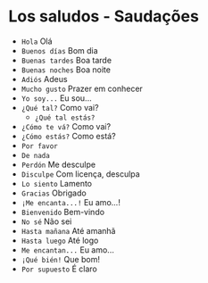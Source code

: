 # Los saludos - Saudações

-   `Hola` Olá
-   `Buenos días` Bom dia
-   `Buenas tardes` Boa tarde
-   `Buenas noches` Boa noite
-   `Adiós` Adeus
-   `Mucho gusto` Prazer em conhecer
-   `Yo soy...` Eu sou...
-   `¿Qué tal?` Como vai?
    -   `¿Qué tal estás?`
-   `¿Cómo te vá?` Como vai?
-   `¿Cómo estás?` Como está?
-   `Por favor`
-   `De nada`
-   `Perdón` Me desculpe
-   `Disculpe` Com licença, desculpa
-   `Lo siento` Lamento
-   `Gracias` Obrigado
-   `¡Me encanta...!` Eu amo...!
-   `Bienvenido` Bem-vindo
-   `No sé` Não sei
-   `Hasta mañana` Até amanhã
-   `Hasta luego` Até logo
-   `Me encantan...` Eu amo...
-   `¡Qué bién!` Que bom!
-   `Por supuesto` É claro
